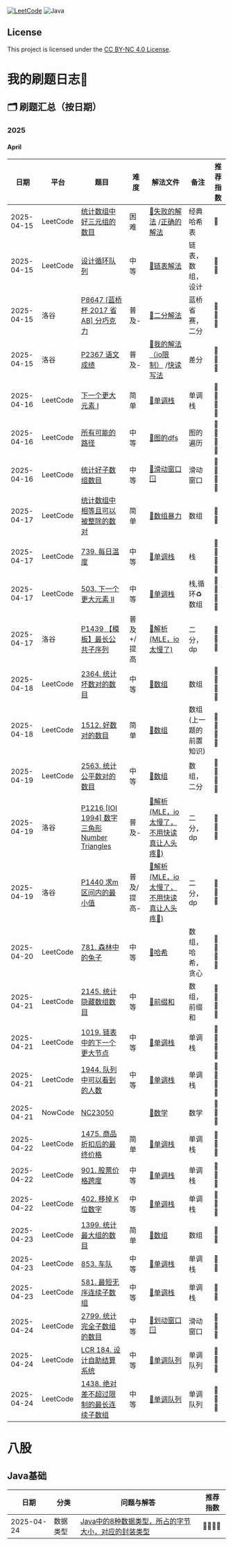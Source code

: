 [![LeetCode](https://img.shields.io/badge/LeetCode-brightgreen?style=flat)](https://leetcode.cn/u/kXM0391JWd/)   ![Java](https://img.shields.io/badge/Java-pink?style=flat)
## License
This project is licensed under the [CC BY-NC 4.0 License](https://creativecommons.org/licenses/by-nc/4.0/).

# 我的刷题日志📔

## 🗂 刷题汇总（按日期）
### 2025
#### April
| 日期         | 平台       | 题目                                                                                                                           | 难度     | 解法文件                                                                         | 备注            | 推荐指数
|------------|----------|------------------------------------------------------------------------------------------------------------------------------|--------|------------------------------------------------------------------------------|---------------|-|
| 2025-04-15 | LeetCode | [统计数组中好三元组的数目](https://leetcode.cn/problems/count-good-triplets-in-an-array/description/?envType=daily-question&envId=2025-04-15) | 困难     | [🔗失败的解法](./Leetcode/src/lc2179.java) /[正确的解法](./Leetcode/src/lc2197_2.java) | 经典哈希表         | 🌟
| 2025-04-15 | LeetCode | [设计循环队列](https://leetcode.cn/problems/design-circular-queue/)                                                                | 中等     | [🔗链表解法](./Leetcode/src/lc622.java)                                          | 链表，数组，设计      | 🌟🌟
| 2025-04-15 | 洛谷       | [P8647 [蓝桥杯 2017 省 AB] 分巧克力](https://www.luogu.com.cn/problem/P8647)                                                         | 普及-    | [🔗二分解法](./Luogu/src/P8647.java)                                             | 蓝桥省赛，二分       | 🌟🌟🌟
| 2025-04-15 | 洛谷       | [P2367 语文成绩](https://www.luogu.com.cn/problem/P2367)                                                                | 普及-    | [🔗我的解法（io限制）](./Luogu/src/P2367.java)  /[快读写法](./Luogu/src/P2367_2.java)    | 差分            | 🌟🌟🌟
| 2025-04-16 | LeetCode | [下一个更大元素 I](https://leetcode.cn/problems/next-greater-element-i/description/) | 简单     | [🔗单调栈](./Leetcode/src/lc496.java)                                           | 单调栈           | 🌟🌟🌟🌟
| 2025-04-16 | LeetCode | [所有可能的路径](https://leetcode.cn/problems/all-paths-from-source-to-target/) | 中等     | [🔗图的dfs](./Leetcode/src/lc797.java)                                         | 图的遍历          | 🌟🌟🌟🌟
| 2025-04-16 | LeetCode | [统计好子数组数目](https://leetcode.cn/problems/count-the-number-of-good-subarrays/?envType=daily-question&envId=2025-04-16) | 中等     | [🔗滑动窗口🪟](./Leetcode/src/lc2537.java)                                       | 滑动窗口          | 🌟🌟🌟🌟
| 2025-04-17 | LeetCode | [统计数组中相等且可以被整除的数对](https://leetcode.cn/problems/count-equal-and-divisible-pairs-in-an-array/description/?envType=daily-question&envId=2025-04-17) | 简单     | [🔗数组暴力](./Leetcode/src/lc2176.java)                                         | 数组            | 🌟🌟
| 2025-04-17 | LeetCode | [739. 每日温度](https://leetcode.cn/problems/daily-temperatures/description/) | 中等     | [🔗单调栈](./Leetcode/src/lc739.java)                                           | 栈             | 🌟🌟🌟🌟
| 2025-04-17 | LeetCode | [503. 下一个更大元素 II](https://leetcode.cn/problems/next-greater-element-ii/description/) | 中等     | [🔗单调栈](./Leetcode/src/lc503.java)                                           | 栈,循环♻️数组      | 🌟🌟🌟🌟
| 2025-04-17 | 洛谷       | [P1439 【模板】最长公共子序列](https://www.luogu.com.cn/problem/P1439) | 普及+/提高 | [🔗解析(MLE，io太慢了)](./Luogu/src/P1439.java)                                    | 二分，dp         | 🌟🌟🌟
| 2025-04-18 | LeetCode | [2364. 统计坏数对的数目](https://leetcode.cn/problems/count-number-of-bad-pairs/description/?envType=daily-question&envId=2025-04-18) | 中等     | [🔗数组](./Leetcode/src/lc2346.java)                                           | 数组            | 🌟🌟🌟🌟
| 2025-04-18 | LeetCode | [1512. 好数对的数目](https://leetcode.cn/problems/number-of-good-pairs/description/) | 简单     | [🔗数组](./Leetcode/src/lc1512.java)                                           | ️数组(上一题的前置知识) | 🌟🌟🌟🌟
| 2025-04-19 | LeetCode | [2563. 统计公平数对的数目](https://leetcode.cn/problems/count-the-number-of-fair-pairs/description/?envType=daily-question&envId=2025-04-19) | 中等     | [🔗数组](./Leetcode/src/lc2563.java)                                           | ️数组，二分        | 🌟🌟🌟🌟  
| 2025-04-19 | 洛谷       | [P1216 [IOI 1994] 数字三角形 Number Triangles](https://www.luogu.com.cn/problem/P1216) | 普及-    | [🔗解析(MLE，io太慢了，不用快读真让人头疼🤕)](./Luogu/src/P1216.java)                        | 二分，dp         | 🌟🌟🌟
| 2025-04-19 | 洛谷       | [P1440 求m区间内的最小值](https://www.luogu.com.cn/problem/P1440) | 普及/提高- | [🔗解析(MLE，io太慢了，不用快读真让人头疼🤕)](./Luogu/src/P1440.java)                        | 二分，dp         | 🌟🌟🌟
| 2025-04-20 | LeetCode | [781. 森林中的兔子](https://leetcode.cn/problems/rabbits-in-forest/description/) | 中等     | [🔗哈希](./Leetcode/src/lc781.java)                                            | ️数组，哈希，贪心     | 🌟🌟🌟🌟  
| 2025-04-21 | LeetCode | [2145. 统计隐藏数组数目](https://leetcode.cn/problems/count-the-hidden-sequences/description/?envType=daily-question&envId=2025-04-21) | 中等     | [🔗前缀和](./Leetcode/src/lc2145.java)                                          | ️数组，前缀和       | 🌟🌟🌟🌟
| 2025-04-21 | LeetCode | [1019. 链表中的下一个更大节点](https://leetcode.cn/problems/next-greater-node-in-linked-list/description/) | 中等     | [🔗单调栈](./Leetcode/src/lc1019.java)                                          | ️单调栈          | 🌟🌟🌟🌟
| 2025-04-21 | LeetCode | [1944. 队列中可以看到的人数](https://leetcode.cn/problems/number-of-visible-people-in-a-queue/description/) | 中等     | [🔗单调栈](./Leetcode/src/lc1944.java)                                          | ️单调栈          | 🌟🌟🌟🌟
| 2025-04-21 | NowCode  | [NC23050](https://ac.nowcoder.com/acm/problem/23050) |        | [🔗数学](./Nowcode/src/NC23050.java)                                           | ️数学           | 🌟🌟🌟
| 2025-04-22 | LeetCode | [1475. 商品折扣后的最终价格](https://leetcode.cn/problems/final-prices-with-a-special-discount-in-a-shop/description/) | 简单     | [🔗单调栈](./Leetcode/src/lc1475.java)                                          | ️单调栈          | 🌟🌟🌟
| 2025-04-22 | LeetCode | [901. 股票价格跨度](https://leetcode.cn/problems/online-stock-span/description/) | 中等     | [🔗单调栈](./Leetcode/src/lc901.java)                                           | ️单调栈          | 🌟🌟🌟
| 2025-04-22 | LeetCode | [402. 移掉 K 位数字](https://leetcode.cn/problems/remove-k-digits/description/) | 中等     | [🔗单调栈](./Leetcode/src/lc402.java)                                           | ️单调栈          | 🌟🌟🌟
| 2025-04-23 | LeetCode | [1399. 统计最大组的数目](https://leetcode.cn/problems/count-largest-group/description/?envType=daily-question&envId=2025-04-23) | 简单     | [🔗数组](./Leetcode/src/lc1399.java)                                           | ️数组           | 🌟🌟
| 2025-04-23 | LeetCode | [853. 车队](https://leetcode.cn/problems/car-fleet/description/) | 中等     | [🔗单调栈](./Leetcode/src/lc853.java)                                           | ️单调栈          | 🌟🌟
| 2025-04-23 | LeetCode | [581. 最短无序连续子数组](https://leetcode.cn/problems/shortest-unsorted-continuous-subarray/description/) | 中等     | [🔗单调栈](./Leetcode/src/lc581.java)                                           | ️单调栈          | 🌟🌟
| 2025-04-24 | LeetCode | [2799. 统计完全子数组的数目](https://leetcode.cn/problems/count-complete-subarrays-in-an-array/description/?envType=daily-question&envId=2025-04-24) | 中等     | [🔗划动窗口🪟](./Leetcode/src/lc2799.java)                                       | ️滑动窗口         | 🌟🌟🌟
| 2025-04-24 | LeetCode | [LCR 184. 设计自助结算系统](https://leetcode.cn/problems/dui-lie-de-zui-da-zhi-lcof/description/) | 中等     | [🔗单调队列](./Leetcode/src/lcr184.java)                                         | ️单调队列         | 🌟🌟🌟
| 2025-04-24 | LeetCode | [1438. 绝对差不超过限制的最长连续子数组](https://leetcode.cn/problems/longest-continuous-subarray-with-absolute-diff-less-than-or-equal-to-limit/description/) | 中等     | [🔗单调队列](./Leetcode/src/lcr1438.java)                                        | ️单调队列         | 🌟🌟🌟





# 八股
## Java基础

| 日期 | 分类 | 问题与解答                                              | 推荐指数 |
| ------- | ------- |----------------------------------------------------| -------|
|2025-04-24 |数据类型 | [Java中的8种数据类型，所占的字节大小，对应的封装类型](./JavaSE/src/j1.md) |🌟🌟🌟🌟
























